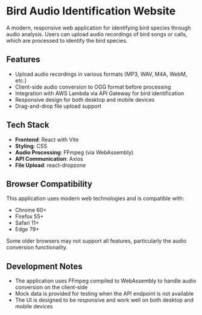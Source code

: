 # Bird Audio Identification Website

A modern, responsive web application for identifying bird species through audio analysis. Users can upload audio recordings of bird songs or calls, which are processed to identify the bird species.

## Features

- Upload audio recordings in various formats (MP3, WAV, M4A, WebM, etc.)
- Client-side audio conversion to OGG format before processing
- Integration with AWS Lambda via API Gateway for bird identification
- Responsive design for both desktop and mobile devices
- Drag-and-drop file upload support

## Tech Stack

- **Frontend**: React with Vite
- **Styling**: CSS
- **Audio Processing**: FFmpeg (via WebAssembly)
- **API Communication**: Axios
- **File Upload**: react-dropzone


## Browser Compatibility

This application uses modern web technologies and is compatible with:
- Chrome 60+
- Firefox 55+
- Safari 11+
- Edge 79+

Some older browsers may not support all features, particularly the audio conversion functionality.

## Development Notes

- The application uses FFmpeg compiled to WebAssembly to handle audio conversion on the client-side
- Mock data is provided for testing when the API endpoint is not available
- The UI is designed to be responsive and work well on both desktop and mobile devices
